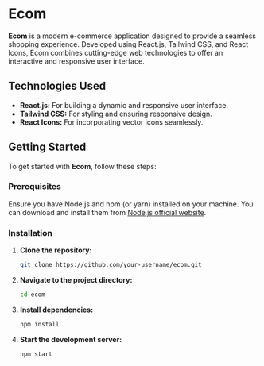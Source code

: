 # Ecom

**Ecom** is a modern e-commerce application designed to provide a seamless shopping experience. Developed using React.js, Tailwind CSS, and React Icons, Ecom combines cutting-edge web technologies to offer an interactive and responsive user interface.

## Technologies Used

- **React.js:** For building a dynamic and responsive user interface.
- **Tailwind CSS:** For styling and ensuring responsive design.
- **React Icons:** For incorporating vector icons seamlessly.

## Getting Started

To get started with **Ecom**, follow these steps:

### Prerequisites

Ensure you have Node.js and npm (or yarn) installed on your machine. You can download and install them from [Node.js official website](https://nodejs.org/).

### Installation

1. **Clone the repository:**

    ```bash
    git clone https://github.com/your-username/ecom.git
    ```

2. **Navigate to the project directory:**

    ```bash
    cd ecom
    ```

3. **Install dependencies:**

    ```bash
    npm install
    ```


4. **Start the development server:**

    ```bash
    npm start
    ```

